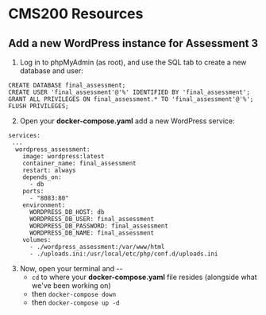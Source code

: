 # CMS200 Resources

## Add a new WordPress instance for Assessment 3

1. Log in to phpMyAdmin (as root), and use the SQL tab to create a new database and user:
```
CREATE DATABASE final_assessment;
CREATE USER 'final_assessment'@'%' IDENTIFIED BY 'final_assessment';
GRANT ALL PRIVILEGES ON final_assessment.* TO 'final_assessment'@'%';
FLUSH PRIVILEGES;
```

2. Open your **docker-compose.yaml** add a new WordPress service:
```
services:
 ...
  wordpress_assessment:
    image: wordpress:latest
    container_name: final_assessment
    restart: always
    depends_on:
      - db
    ports:
      - "8083:80"
    environment:
      WORDPRESS_DB_HOST: db
      WORDPRESS_DB_USER: final_assessment
      WORDPRESS_DB_PASSWORD: final_assessment
      WORDPRESS_DB_NAME: final_assessment
    volumes:
      - ./wordpress_assessment:/var/www/html
      - ./uploads.ini:/usr/local/etc/php/conf.d/uploads.ini
```
3. Now, open your terminal and --
   - `cd` to where your **docker-compose.yaml** file resides (alongside what we've been working on)
   - then `docker-compose down`
   - then `docker-compose up -d`
